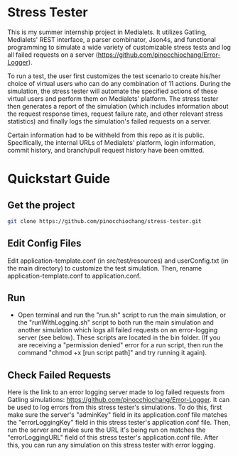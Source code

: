 Stress Tester
=========================
This is my summer internship project in Medialets. It utilizes Gatling, Medialets' REST interface, a parser combinator, Json4s, and functional programming to simulate a wide variety of customizable stress tests and log all failed requests on a server (https://github.com/pinocchiochang/Error-Logger).

To run a test, the user first customizes the test scenario to create his/her choice of virtual users who can do any combination of 11 actions. During the simulation, the stress tester will automate the specified actions of these virtual users and perform them on Medialets' platform. The stress tester then generates a report of the simulation (which includes information about the request response times, request failure rate, and other relevant stress statistics) and finally logs the simulation's failed requests on a server.

Certain information had to be withheld from this repo as it is public. Specifically, the internal URLs of Medialets' platform, login information, commit history, and branch/pull request history have been omitted.

Quickstart Guide
=========================

Get the project
---------------

```bash
git clone https://github.com/pinocchiochang/stress-tester.git
```

Edit Config Files
-----------------
Edit application-template.conf (in src/test/resources) and userConfig.txt (in the main directory) to customize the test simulation. Then, rename application-template.conf to application.conf.

Run
---------------
* Open terminal and run the "run.sh" script to run the main simulation, or the "runWithLogging.sh" script to both run the main simulation and another simulation which logs all failed requests on an error-logging server (see below). These scripts are located in the bin folder. (If you are receiving a "permission denied" error for a run script, then run the command "chmod +x [run script path]" and try running it again).

  
Check Failed Requests
-------------
Here is the link to an error logging server made to log failed requests from Gatling simulations: https://github.com/pinocchiochang/Error-Logger. It can be used to log errors from this stress tester's simulations. To do this, first make sure the server's "adminKey" field in its application.conf file matches the "errorLoggingKey" field in this stress tester's application.conf file. Then, run the server and make sure the URL it's being run on matches the "errorLoggingURL" field of this stress tester's application.conf file. After this, you can run any simulation on this stress tester with error logging.
